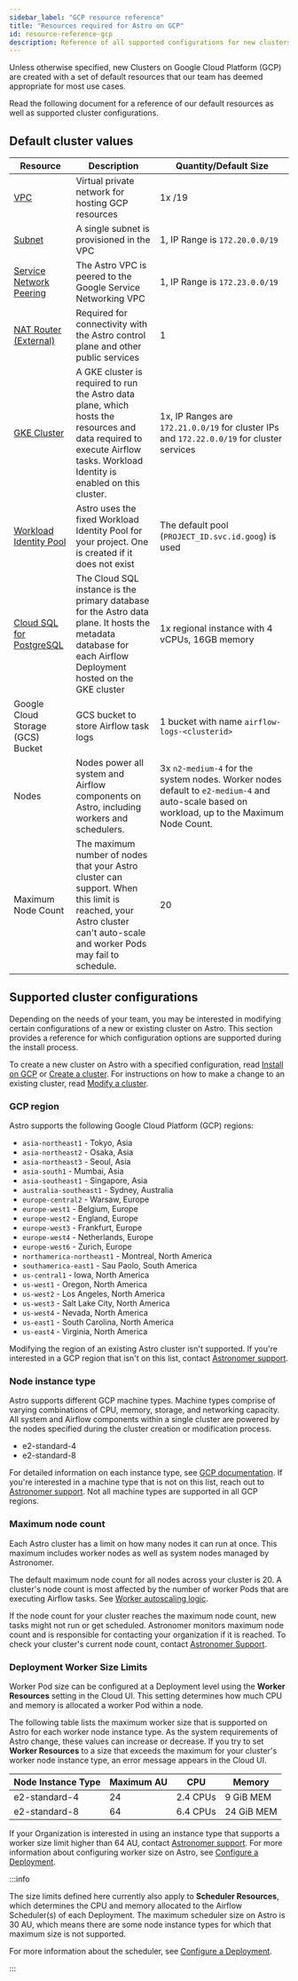 ```yaml
---
sidebar_label: "GCP resource reference"
title: "Resources required for Astro on GCP"
id: resource-reference-gcp
description: Reference of all supported configurations for new clusters on Astro in Google Cloud Platform (GCP).
---
```


Unless otherwise specified, new Clusters on Google Cloud Platform (GCP) are created with a set of default resources that our team has deemed appropriate for most use cases.

Read the following document for a reference of our default resources as well as supported cluster configurations.

## Default cluster values

| Resource                | Description                                                                                          | Quantity/Default Size        |
| ----------------------- | ---------------------------------------------------------------------------------------------------- | ---------------------------- |
| [VPC](https://cloud.google.com/vpc/docs/vpc)                     | Virtual private network for hosting GCP resources                                                                | 1x /19                            |
| [Subnet](https://cloud.google.com/vpc/docs/subnets)                  | A single subnet is provisioned in the VPC                                                            | 1, IP Range is `172.20.0.0/19` |
| [Service Network Peering](https://cloud.google.com/vpc/docs/configure-private-services-access) | The Astro VPC is peered to the Google Service Networking VPC                                         | 1, IP Range is `172.23.0.0/19` |
| [NAT Router (External)](https://cloud.google.com/nat/docs/overview)   | Required for connectivity with the Astro control plane and other public services                     | 1                            |
| [GKE Cluster](https://cloud.google.com/kubernetes-engine/docs/concepts/kubernetes-engine-overview)             | A GKE cluster is required to run the Astro data plane, which hosts the resources and data required to execute Airflow tasks. Workload Identity is enabled on this cluster. | 1x, IP Ranges are `172.21.0.0/19` for cluster IPs and `172.22.0.0/19` for cluster services |
| [Workload Identity Pool](https://cloud.google.com/iam/docs/manage-workload-identity-pools-providers) | Astro uses the fixed Workload Identity Pool for your project. One is created if it does not exist | The default pool (`PROJECT_ID.svc.id.goog`) is used |
| [Cloud SQL for PostgreSQL](https://cloud.google.com/sql/docs/postgres) | The Cloud SQL instance is the primary database for the Astro data plane. It hosts the metadata database for each Airflow Deployment hosted on the GKE cluster | 1x regional instance with 4 vCPUs, 16GB memory |
| Google Cloud Storage (GCS) Bucket | GCS bucket to store Airflow task logs | 1 bucket with name `airflow-logs-<clusterid>` |
| Nodes | Nodes power all system and Airflow components on Astro, including workers and schedulers. | 3x `n2-medium-4` for the system nodes. Worker nodes default to `e2-medium-4` and auto-scale based on workload, up to the Maximum Node Count.  |
| Maximum Node Count | The maximum number of nodes that your Astro cluster can support. When this limit is reached, your Astro cluster can't auto-scale and worker Pods may fail to schedule. | 20 |


## Supported cluster configurations

Depending on the needs of your team, you may be interested in modifying certain configurations of a new or existing cluster on Astro. This section provides a reference for which configuration options are supported during the install process.

To create a new cluster on Astro with a specified configuration, read [Install on GCP](install-gcp.md) or [Create a cluster](create-cluster.md). For instructions on how to make a change to an existing cluster, read [Modify a cluster](modify-cluster.md).

### GCP region

Astro supports the following Google Cloud Platform (GCP) regions:

- `asia-northeast1` - Tokyo, Asia
- `asia-northeast2` - Osaka, Asia
- `asia-northeast3` - Seoul, Asia
- `asia-south1` - Mumbai, Asia
- `asia-southeast1` - Singapore, Asia
- `australia-southeast1` - Sydney, Australia
- `europe-central2` - Warsaw, Europe
- `europe-west1` - Belgium, Europe
- `europe-west2` - England, Europe
- `europe-west3` - Frankfurt, Europe
- `europe-west4` - Netherlands, Europe
- `europe-west6` - Zurich, Europe
- `northamerica-northeast1` - Montreal, North America
- `southamerica-east1` - Sau Paolo, South America
- `us-central1` - Iowa, North America
- `us-west1` - Oregon, North America
- `us-west2` - Los Angeles, North America
- `us-west3` - Salt Lake City, North America
- `us-west4` - Nevada, North America
- `us-east1` - South Carolina, North America
- `us-east4` - Virginia, North America

Modifying the region of an existing Astro cluster isn't supported. If you're interested in a GCP region that isn't on this list, contact [Astronomer support](https://support.astronomer.io).

### Node instance type

Astro supports different GCP machine types. Machine types comprise of varying combinations of CPU, memory, storage, and networking capacity. All system and Airflow components within a single cluster are powered by the nodes specified during the cluster creation or modification process.

- e2-standard-4
- e2-standard-8

For detailed information on each instance type, see [GCP documentation](https://cloud.google.com/compute/docs/machine-types). If you're interested in a machine type that is not on this list, reach out to [Astronomer support](https://support.astronomer.io/). Not all machine types are supported in all GCP regions.

### Maximum node count

Each Astro cluster has a limit on how many nodes it can run at once. This maximum includes worker nodes as well as system nodes managed by Astronomer.

The default maximum node count for all nodes across your cluster is 20. A cluster's node count is most affected by the number of worker Pods that are executing Airflow tasks. See [Worker autoscaling logic](configure-deployment-resources.md#worker-autoscaling-logic).

If the node count for your cluster reaches the maximum node count, new tasks might not run or get scheduled. Astronomer monitors maximum node count and is responsible for contacting your organization if it is reached. To check your cluster's current node count, contact [Astronomer Support](https://support.astronomer.io).

### Deployment Worker Size Limits

Worker Pod size can be configured at a Deployment level using the **Worker Resources** setting in the Cloud UI. This setting determines how much CPU and memory is allocated a worker Pod within a node.

The following table lists the maximum worker size that is supported on Astro for each worker node instance type. As the system requirements of Astro change, these values can increase or decrease. If you try to set **Worker Resources** to a size that exceeds the maximum for your cluster's worker node instance type, an error message appears in the Cloud UI.

| Node Instance Type | Maximum AU | CPU       | Memory       |
|--------------------|------------|-----------|--------------|
| e2-standard-4      | 24         | 2.4 CPUs  | 9    GiB MEM |
| e2-standard-8      | 64         | 6.4 CPUs  | 24   GiB MEM |

If your Organization is interested in using an instance type that supports a worker size limit higher than 64 AU, contact [Astronomer support](https://support.astronomer.io). For more information about configuring worker size on Astro, see [Configure a Deployment](configure-deployment-resources.md#worker-resources).

:::info

The size limits defined here currently also apply to **Scheduler Resources**, which determines the CPU and memory allocated to the Airflow Scheduler(s) of each Deployment. The maximum scheduler size on Astro is 30 AU, which means there are some node instance types for which that maximum size is not supported.

For more information about the scheduler, see [Configure a Deployment](configure-deployment-resources.md#scheduler-resources).

:::
